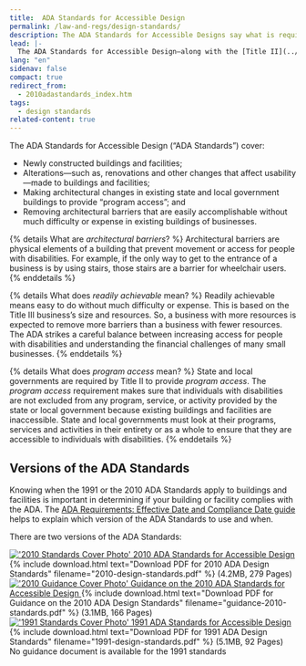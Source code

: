 ```yaml
---
title:  ADA Standards for Accessible Design
permalink: /law-and-regs/design-standards/
description: The ADA Standards for Accessible Designs say what is required for a building or facility to be physically accessible to people with disabilities.
lead: |-
  The ADA Standards for Accessible Design—along with the [Title II](../title-ii-2010-regulations/) and [Title III](../title-iii-regulations/) regulations—say what is required for a building or facility to be physically accessible to people with disabilities.
lang: "en"
sidenav: false
compact: true
redirect_from:
  - 2010adastandards_index.htm
tags:
  - design standards
related-content: true
---
```


The ADA Standards for Accessible Design (“ADA Standards”) cover:
- Newly constructed buildings and facilities;
- Alterations—such as, renovations and other changes that affect usability—made to
buildings and facilities;
- Making architectural changes in existing state and local government buildings to provide “program access”; and
- Removing architectural barriers that are easily accomplishable without much difficulty
or expense in existing buildings of businesses.

{% details What are <em>architectural barriers</em>? %}
Architectural barriers are physical elements of a building that prevent movement or access for people with disabilities. For example, if the only way to get to the entrance of a business is by using stairs, those stairs are a barrier for wheelchair users.
{% enddetails %}

{% details What does <em>readily achievable</em> mean? %}
Readily achievable means easy to do without much difficulty or expense. This is based on the Title III business’s size and resources. So, a business with more resources is expected to remove more barriers than a business with fewer resources. The ADA strikes a careful balance between increasing access for people with disabilities and understanding the financial challenges of many small businesses.
{% enddetails %}

{% details What does <em>program access</em> mean? %}
State and local governments are required by Title II to provide *program access*. The *program access* requirement makes sure that individuals with disabilities are not excluded from any program, service, or activity provided by the state or local government because existing buildings and facilities are inaccessible. State and local governments must look at their programs, services and activities in their entirety or as a whole to ensure that they are accessible to individuals with disabilities.
{% enddetails %}

## Versions of the ADA Standards

Knowing when the 1991 or the 2010 ADA Standards apply to buildings and facilities is important in determining if your building or facility complies with the ADA. The [ADA Requirements: Effective Date and Compliance Date guide](https://archive.ada.gov/revised_effective_dates-2010.htm) helps to explain which version of the ADA Standards to use and when.

There are two versions of the ADA Standards:

<div class="standards-and-guidance">
<div class="document">
<a href="{{'/law-and-regs/design-standards/2010-stds' | relative_url}}">
<img src="{{ '/assets/2010-design-standards.jpg' | relative_url }}" alt="'2010 Standards Cover Photo'"/>
2010 ADA Standards for Accessible Design
</a>
{% include download.html text="Download PDF for 2010 ADA Design Standards" filename="2010-design-standards.pdf" %} (4.2MB, 279 Pages)
</div>

<div class="document">
<a href="{{'/law-and-regs/design-standards/standards-guidance' | relative_url}}">
<img src="{{ '/assets/guidance-2010-standards.jpg' | relative_url }}" alt="'2010 Guidance Cover Photo'"/>
Guidance on the 2010 ADA Standards for Accessible Design
</a>
{% include download.html text="Download PDF for Guidance on the 2010 ADA Design Standards" filename="guidance-2010-standards.pdf" %} (3.1MB, 166 Pages)
</div>
</div>

<div class="standards-and-guidance">
<div class="document">
<a href="{{'/law-and-regs/design-standards/1991-design-standards' | relative_url}}">
<img src="{{ '/assets/1991-design-standards.jpg' | relative_url }}" alt="'1991 Standards Cover Photo'"/>
1991 ADA Standards for Accessible Design
</a>
{% include download.html text="Download PDF for 1991 ADA Design Standards" filename="1991-design-standards.pdf" %} (5.1MB, 92 Pages)
</div>
<div class="document">
<span class="usa-sr-only">No guidance document is available for the 1991 standards</span>
</div>
</div>
